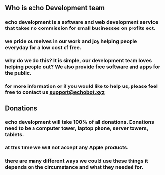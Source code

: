 ## Who is echo Development team
### echo development is a software and web development service that takes no commission for small businesses on profits ect.
### we pride ourselves in our work and joy helping people everyday for a low cost of free.
### why do we do this? It is simple, our development team loves helping people out? We also provide free software and apps for the public.
### for more information or if you would like to help us, please feel free to contact us support@echobot.xyz
## Donations
### echo development will take 100% of all donations. Donations need to be a computer tower, laptop phone, server towers, tablets.
### at this time we will not accept any Apple products.
### there are many different ways we could use these things it depends on the circumstance and what they needed for. 
